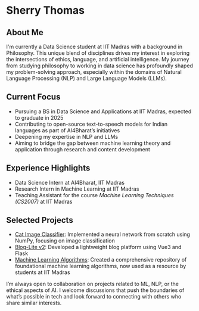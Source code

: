 # Sherry Thomas

## About Me

I'm currently a Data Science student at IIT Madras with a background in Philosophy. This unique blend of disciplines drives my interest in exploring the intersections of ethics, language, and artificial intelligence. My journey from studying philosophy to working in data science has profoundly shaped my problem-solving approach, especially within the domains of Natural Language Processing (NLP) and Large Language Models (LLMs).

## Current Focus

- Pursuing a BS in Data Science and Applications at IIT Madras, expected to graduate in 2025
- Contributing to open-source text-to-speech models for Indian languages as part of AI4Bharat’s initiatives
- Deepening my expertise in NLP and LLMs
- Aiming to bridge the gap between machine learning theory and application through research and content development

## Experience Highlights

- Data Science Intern at AI4Bharat, IIT Madras
- Research Intern in Machine Learning at IIT Madras
- Teaching Assistant for the course *Machine Learning Techniques (CS2007)* at IIT Madras

## Selected Projects

- [Cat Image Classifier](https://github.com/SherryS997/Cat-Image-Classification-Neural-Network-using-NumPy-and-SciPy): Implemented a neural network from scratch using NumPy, focusing on image classification
- [Blog-Lite v2](https://github.com/SherryS997/Blog-Lite-v2): Developed a lightweight blog platform using Vue3 and Flask
- [Machine Learning Algorithms](https://github.com/SherryS997/Machine-Learning-Algorithms): Created a comprehensive repository of foundational machine learning algorithms, now used as a resource by students at IIT Madras

I’m always open to collaboration on projects related to ML, NLP, or the ethical aspects of AI. I welcome discussions that push the boundaries of what’s possible in tech and look forward to connecting with others who share similar interests.
